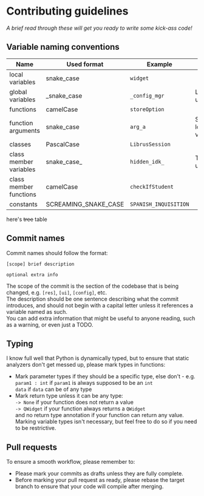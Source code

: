 # Contributing guidelines
_A brief read through these will get you ready to write some kick-ass code!_

## Variable naming conventions

| **Name**               | **Used format**        | **Example**           | **Notes**              |
|------------------------|------------------------|-----------------------|------------------------|
| local variables        | snake\_case            | `widget`              |                        |
| global variables       | \_snake\_case          | `_config_mgr`         | Leading underscore     |
| functions              | camelCase              | `storeOption`         |                        |
| function arguments     | snake_case             | `arg_a`               | Same as local variable |
| classes                | PascalCase             | `LibrusSession`       |                        |
| class member variables | snake\_case\_          | `hidden_idk_`         | Trailing underscore    |
| class member functions | camelCase              | `checkIfStudent`      |                        |
| constants              | SCREAMING\_SNAKE\_CASE | `SPANISH_INQUISITION` |                        |

here's ~~tree~~ table

## Commit names

Commit names should follow the format:
```
[scope] brief description

optional extra info
```

The scope of the commit is the section of the codebase that is being changed, e.g. `[res]`, `[ui]`, `[config]`, etc.  
The description should be one sentence describing what the commit introduces, and should not begin with a capital letter unless it references a variable named as such.  
You can add extra information that might be useful to anyone reading, such as a warning, or even just a TODO.

## Typing

I know full well that Python is dynamically typed, but to ensure that static analyzers don't get messed up, please mark types in functions:
- Mark parameter types if they should be a specific type, else don't - e.g.  
  `param1 : int` if `param1` is always supposed to be an `int`  
  `data` if `data` can be of any type  
- Mark return type unless it can be any type:  
  `-> None` if your function does not return a value  
  `-> QWidget` if your function always returns a `QWidget`  
  and no return type annotation if your function can return any value.  
Marking variable types isn't necessary, but feel free to do so if you need to be restrictive.

## Pull requests

To ensure a smooth workflow, please remember to:
- Please mark your commits as drafts unless they are fully complete.
- Before marking your pull request as ready, please rebase the target branch to ensure that your code will compile after merging.

